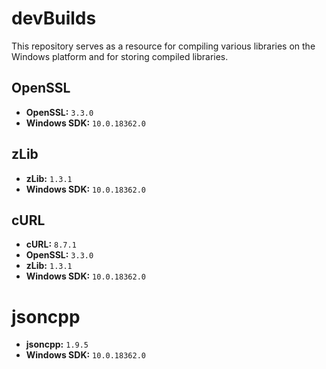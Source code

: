 # devBuilds

This repository serves as a resource for compiling various libraries on the Windows platform and for storing compiled libraries.

## OpenSSL
- **OpenSSL:** `3.3.0`
- **Windows SDK:** `10.0.18362.0`

## zLib
- **zLib:** `1.3.1`
- **Windows SDK:** `10.0.18362.0`
  
## cURL
- **cURL:** `8.7.1`
- **OpenSSL:** `3.3.0`
- **zLib:** `1.3.1`
- **Windows SDK:** `10.0.18362.0`

# jsoncpp
- **jsoncpp:** `1.9.5`
- **Windows SDK:** `10.0.18362.0`